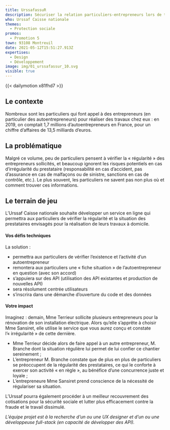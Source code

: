 ```yaml
---
title: UrssafassuR
description: Sécuriser la relation particuliers-entrepreneurs lors de travaux
who: Urssaf Caisse nationale
themes:
  - Protection sociale
promos:
  - Promotion 5
town: 93108 Montreuil
date: 2021-05-12T15:51:27.913Z
expertises:
  - Design
  - Développement
image: img/01_urssafassur_10.svg
visible: true
---
```

{{< dailymotion x81fhd7 >}}

## Le contexte

Nombreux sont les particuliers qui font appel à des entrepreneurs (en particulier des autoentrepreneurs) pour réaliser des travaux chez eux : en 2019, on comptait 1,7 millions d’autoentrepreneurs en France, pour un chiffre d’affaires de 13,5 milliards d’euros.

## La problématique

Malgré ce volume, peu de particuliers pensent à vérifier la « régularité » des entrepreneurs sollicités, et beaucoup ignorent les risques potentiels en cas d’irrégularité du prestataire (responsabilité en cas d’accident, pas d’assurance en cas de malfaçons ou de sinistre, sanctions en cas de contrôle, etc.). Le plus souvent, les particuliers ne savent pas non plus où et comment trouver ces informations.

## Le terrain de jeu

L’Urssaf Caisse nationale souhaite développer un service en ligne qui permettra aux particuliers de vérifier la régularité et la situation des prestataires envisagés pour la réalisation de leurs travaux à domicile.

#### Vos défis techniques

La solution :

* permettra aux particuliers de vérifier l’existence et l’activité d’un autoentrepreneur
* remontera aux particuliers une « fiche situation » de l’autoentrepreneur en question (avec son accord)
* s’appuiera sur des API (utilisation des API existantes et production de nouvelles API)
* sera résolument centrée utilisateurs
* s’inscrira dans une démarche d’ouverture du code et des données

#### Votre impact 

Imaginez : demain, Mme Terrieur sollicite plusieurs entrepreneurs pour la rénovation de son installation électrique. Alors qu’elle s’apprête à choisir Mme Sansiret, elle utilise le service que vous aurez conçu et constate l’« irrégularité » de cette dernière.

* Mme Terrieur décide alors de faire appel à un autre entrepreneur, M. Branche dont la situation régulière lui permet de lui confier ce chantier sereinement ;
* L’entrepreneur M. Branche constate que de plus en plus de particuliers se préoccupent de la régularité des prestataires, ce qui le conforte à exercer son activité « en règle », au bénéfice d’une concurrence juste et loyale ;
* L’entrepreneure Mme Sansiret prend conscience de la nécessité de régulariser sa situation.

L’Urssaf pourra également procéder à un meilleur recouvrement des cotisations pour la sécurité sociale et lutter plus efficacement contre la fraude et le travail dissimulé.

*L’équipe projet est à la recherche d’un ou une UX designer et d’un ou une développeuse full-stack (en capacité de développer des API).*